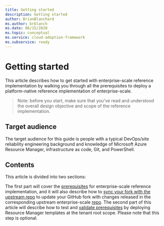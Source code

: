 ```yaml
---
title: Getting started
description: Getting started
author: BrianBlanchard
ms.author: brblanch
ms.date: 06/15/2020
ms.topic: conceptual
ms.service: cloud-adoption-framework
ms.subservice: ready
---
```


<!-- docsTest:disable -->

# Getting started

This article describes how to get started with enterprise-scale reference implementation by walking you through all the prerequisites to deploy a platform-native reference implementation of enterprise-scale.
> Note: before you start, make sure that you've read and understood the overall design objective and scope of the reference implementation.

## Target audience

The target audience for this guide is people with a typical DevOps/site reliability engineering background and knowledge of Microsoft Azure Resource Manager, infrastructure as code, Git, and PowerShell.

## Contents

This article is divided into two sections:

 The first part will cover the [prerequisites](./prerequisites.md) for enterprise-scale reference implementation, and it will also describe how to [sync your fork with the upstream repo](./prerequisites.md#sync-your-fork-with-upstream-repo) to update your GitHub fork with changes released in the corresponding upstream enterprise-scale [repo](https://github.com/Azure/CET-NorthStar). The second part of this article will describe how to test and [validate prerequisites](./validate-prerequisites.md) by deploying Resource Manager templates at the tenant root scope. Please note that this step is optional.
